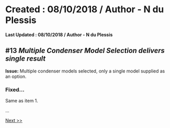 # Created : 08/10/2018 / Author - N du Plessis
#### Last Updated : 08/10/2018 / Author - N du Plessis

##  #13 **_Multiple Condenser Model Selection delivers single result_**

**Issue:** Multiple condenser models selected, only a single model supplied as an option.


### Fixed...

Same as item 1.

...


[Next >>](https://github.com/bru32/MetSelect-SNAG-List/blob/master/SNAG_14.md)

